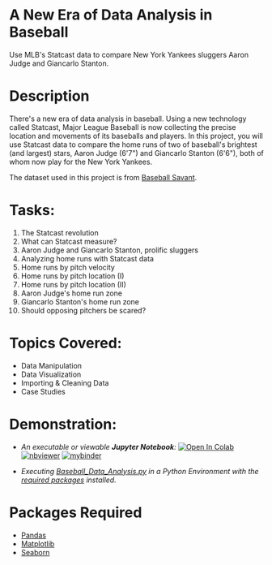 # A New Era of Data Analysis in Baseball
Use MLB's Statcast data to compare New York Yankees sluggers Aaron Judge and Giancarlo Stanton.

# Description
There's a new era of data analysis in baseball. Using a new technology called Statcast, Major League Baseball is now collecting the precise location and movements of its baseballs and players. In this project, you will use Statcast data to compare the home runs of two of baseball's brightest (and largest) stars, Aaron Judge (6'7") and Giancarlo Stanton (6'6"), both of whom now play for the New York Yankees.

The dataset used in this project is from [Baseball Savant](https://baseballsavant.mlb.com/about).

# Tasks:
1. The Statcast revolution
2. What can Statcast measure?
3. Aaron Judge and Giancarlo Stanton, prolific sluggers
4. Analyzing home runs with Statcast data
5. Home runs by pitch velocity
6. Home runs by pitch location (I)
7. Home runs by pitch location (II)
8. Aaron Judge's home run zone
9. Giancarlo Stanton's home run zone
10. Should opposing pitchers be scared?

# Topics Covered:
- Data Manipulation
- Data Visualization
- Importing & Cleaning Data
- Case Studies

# Demonstration:

- *An executable or viewable **Jupyter Notebook**:* 
[![Open In Colab](https://colab.research.google.com/assets/colab-badge.svg)](https://colab.research.google.com/github/Suraj-Patro/Baseball_Data_Analysis/blob/main/Baseball_Data_Analysis.ipynb)
[![nbviewer](https://raw.githubusercontent.com/jupyter/design/master/logos/Badges/nbviewer_badge.svg)](https://nbviewer.jupyter.org/github/Suraj-Patro/Baseball_Data_Analysis/blob/main/Baseball_Data_Analysis.ipynb)
[![mybinder](https://mybinder.org/badge_logo.svg)](https://mybinder.org/v2/gh/Suraj-Patro/Baseball_Data_Analysis/main?filepath=Baseball_Data_Analysis.ipynb)

- *Executing [Baseball_Data_Analysis.py](https://raw.githubusercontent.com/Suraj-Patro/Baseball_Data_Analysis/main/baseball_data_analysis.py) in a Python Environment with the [required packages](https://github.com/Suraj-Patro/Baseball_Data_Analysis#packages-required) installed.*

# Packages Required
- [Pandas](https://pandas.pydata.org/pandas-docs/stable/getting_started/index.html#getting-started)
- [Matplotlib](https://matplotlib.org/stable/index.html)
- [Seaborn](https://seaborn.pydata.org/)
